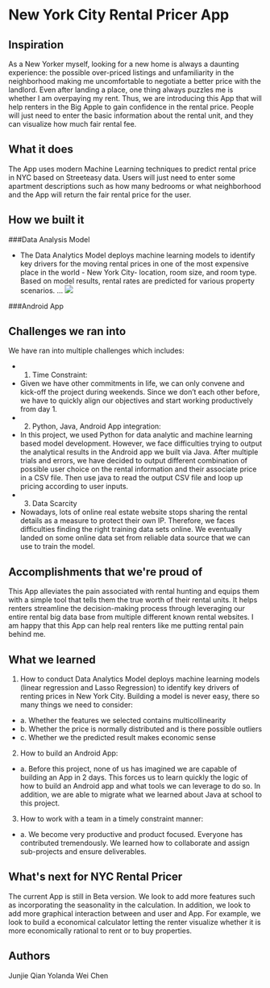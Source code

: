# New York City Rental Pricer App

## Inspiration ##

As a New Yorker myself, looking for a new home is always a daunting experience: the possible over-priced listings and unfamiliarity in the neighborhood making me uncomfortable to negotiate a better price with the landlord. Even after landing a place, one thing always puzzles me is whether I am overpaying my rent. 
Thus, we are introducing this App that will help renters in the Big Apple to gain confidence in the rental price. People will just need to enter the basic information about the rental unit, and they can visualize how much fair rental fee.

## What it does ##
The App uses modern Machine Learning techniques to predict rental price in NYC based on Streeteasy data. Users will just need to enter some apartment descriptions such as how many bedrooms or what neighborhood and the App will return the fair rental price for the user.

## How we built it ##
###Data Analysis Model
 - The Data Analytics Model deploys machine learning models to identify key drivers for the moving rental prices in one of the most expensive place in the world - New York City- location, room size, and room type. Based on model results, rental rates are predicted for various property scenarios. …
![](nyc_pricer.gif)

###Android App

## Challenges we ran into ##
We have ran into multiple challenges which includes:
- 1.	Time Constraint:
- Given we have other commitments in life, we can only convene and kick-off the project during weekends. Since we don’t each other before, we have to quickly align our objectives and start working productively from day 1.
- 2.	Python, Java, Android App integration:
- In this project, we used Python for data analytic and machine learning based model development. However, we face difficulties trying to output the analytical results in the Android app we built via Java. After multiple trials and errors, we have decided to output different combination of possible user choice on the rental information and their associate price in a CSV file. Then use java to read the output CSV file and loop up pricing according to user inputs.
- 3.	Data Scarcity
- Nowadays, lots of online real estate website stops sharing the rental details as a measure to protect their own IP. Therefore, we faces difficulties finding the right training data sets online. We eventually landed on some online data set from reliable data source that we can use to train the model.

## Accomplishments that we're proud of ##
This App alleviates the pain associated with rental hunting and equips them with a simple tool that tells them the true worth of their rental units. It helps renters streamline the decision-making process through leveraging our entire rental big data base from multiple different known rental websites.
I am happy that this App can help real renters like me putting rental pain behind me.

## What we learned ##
1.	How to conduct Data Analytics Model deploys machine learning models (linear regression and Lasso Regression) to identify key drivers of renting prices in New York City. Building a model is never easy, there so many things we need to consider:
- a.	Whether the features we selected contains multicollinearity
- b.	Whether the price is normally distributed and is there possible outliers
- c.	Whether we the predicted result makes economic sense
2.	How to build an Android App:
- a.	Before this project, none of us has imagined we are capable of building an App in 2 days. This forces us to learn quickly the logic of how to build an Android app and what tools we can leverage to do so. In addition, we are able to migrate what we learned about Java at school to this project.
3.	How to work with a team in a timely constraint manner:
- a.	We become very productive and product focused. Everyone has contributed tremendously. We learned how to collaborate and assign sub-projects and ensure deliverables.

## What's next for NYC Rental Pricer ##
The current App is still in Beta version. We look to add more features such as incorporating the seasonality in the calculation. In addition, we look to add more graphical interaction between and user and App. For example, we look to build a economical calculator letting the renter visualize whether it is more economically rational to rent or to buy properties.
 	 

## Authors
Junjie Qian
Yolanda
Wei Chen

